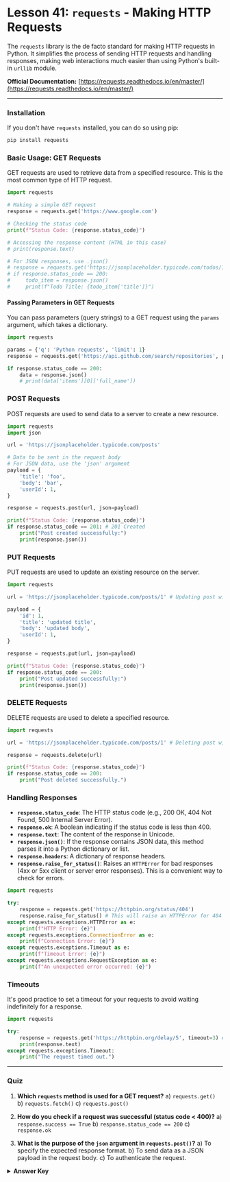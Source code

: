 # Lesson 41: `requests` - Making HTTP Requests

The `requests` library is the de facto standard for making HTTP requests in Python. It simplifies the process of sending HTTP requests and handling responses, making web interactions much easier than using Python's built-in `urllib` module.

**Official Documentation:** [https://requests.readthedocs.io/en/master/](https://requests.readthedocs.io/en/master/)

---

### Installation

If you don't have `requests` installed, you can do so using pip:

```bash
pip install requests
```

### Basic Usage: GET Requests

GET requests are used to retrieve data from a specified resource. This is the most common type of HTTP request.

```python
import requests

# Making a simple GET request
response = requests.get('https://www.google.com')

# Checking the status code
print(f"Status Code: {response.status_code}")

# Accessing the response content (HTML in this case)
# print(response.text)

# For JSON responses, use .json()
# response = requests.get('https://jsonplaceholder.typicode.com/todos/1')
# if response.status_code == 200:
#     todo_item = response.json()
#     print(f"Todo Title: {todo_item['title']}")
```

#### Passing Parameters in GET Requests

You can pass parameters (query strings) to a GET request using the `params` argument, which takes a dictionary.

```python
import requests

params = {'q': 'Python requests', 'limit': 1}
response = requests.get('https://api.github.com/search/repositories', params=params)

if response.status_code == 200:
    data = response.json()
    # print(data['items'][0]['full_name'])
```

### POST Requests

POST requests are used to send data to a server to create a new resource.

```python
import requests
import json

url = 'https://jsonplaceholder.typicode.com/posts'

# Data to be sent in the request body
# For JSON data, use the 'json' argument
payload = {
    'title': 'foo',
    'body': 'bar',
    'userId': 1,
}

response = requests.post(url, json=payload)

print(f"Status Code: {response.status_code}")
if response.status_code == 201: # 201 Created
    print("Post created successfully:")
    print(response.json())
```

### PUT Requests

PUT requests are used to update an existing resource on the server.

```python
import requests

url = 'https://jsonplaceholder.typicode.com/posts/1' # Updating post with ID 1

payload = {
    'id': 1,
    'title': 'updated title',
    'body': 'updated body',
    'userId': 1,
}

response = requests.put(url, json=payload)

print(f"Status Code: {response.status_code}")
if response.status_code == 200:
    print("Post updated successfully:")
    print(response.json())
```

### DELETE Requests

DELETE requests are used to delete a specified resource.

```python
import requests

url = 'https://jsonplaceholder.typicode.com/posts/1' # Deleting post with ID 1

response = requests.delete(url)

print(f"Status Code: {response.status_code}")
if response.status_code == 200:
    print("Post deleted successfully.")
```

### Handling Responses

*   **`response.status_code`**: The HTTP status code (e.g., 200 OK, 404 Not Found, 500 Internal Server Error).
*   **`response.ok`**: A boolean indicating if the status code is less than 400.
*   **`response.text`**: The content of the response in Unicode.
*   **`response.json()`**: If the response contains JSON data, this method parses it into a Python dictionary or list.
*   **`response.headers`**: A dictionary of response headers.
*   **`response.raise_for_status()`**: Raises an `HTTPError` for bad responses (4xx or 5xx client or server error responses). This is a convenient way to check for errors.

```python
import requests

try:
    response = requests.get('https://httpbin.org/status/404')
    response.raise_for_status() # This will raise an HTTPError for 404
except requests.exceptions.HTTPError as e:
    print(f"HTTP Error: {e}")
except requests.exceptions.ConnectionError as e:
    print(f"Connection Error: {e}")
except requests.exceptions.Timeout as e:
    print(f"Timeout Error: {e}")
except requests.exceptions.RequestException as e:
    print(f"An unexpected error occurred: {e}")
```

### Timeouts

It's good practice to set a timeout for your requests to avoid waiting indefinitely for a response.

```python
import requests

try:
    response = requests.get('https://httpbin.org/delay/5', timeout=3) # Wait for 3 seconds
    print(response.text)
except requests.exceptions.Timeout:
    print("The request timed out.")
```

---

### Quiz

1.  **Which `requests` method is used for a GET request?**
    a) `requests.get()`
    b) `requests.fetch()`
    c) `requests.post()`

2.  **How do you check if a request was successful (status code < 400)?**
    a) `response.success == True`
    b) `response.status_code == 200`
    c) `response.ok`

3.  **What is the purpose of the `json` argument in `requests.post()`?**
    a) To specify the expected response format.
    b) To send data as a JSON payload in the request body.
    c) To authenticate the request.

<details>
  <summary><b>Answer Key</b></summary>
  1. a
  2. c
  3. b
</details>